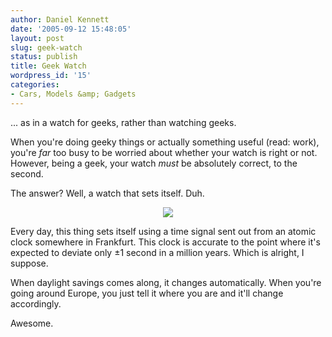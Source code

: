 ```yaml
---
author: Daniel Kennett
date: '2005-09-12 15:48:05'
layout: post
slug: geek-watch
status: publish
title: Geek Watch
wordpress_id: '15'
categories:
- Cars, Models &amp; Gadgets
---
```


... as in a watch for geeks, rather than watching geeks. 

When you're doing geeky things or actually something useful (read: work), you're <i>far</i> too busy to be worried about whether your watch is right or not. However, being a geek, your watch <i>must</i> be absolutely correct, to the second. 

The answer? Well, a watch that sets itself. Duh.

<center><img src="http://ikennd.ac/pictures/watch.jpg"/></center>

Every day, this thing sets itself using a time signal sent out from an atomic clock somewhere in Frankfurt. This clock is accurate to the point where it's expected to deviate only ±1 second in a million years. Which is alright, I suppose. 

When daylight savings comes along, it changes automatically. When you're going around Europe, you just tell it where you are and it'll change accordingly. 

Awesome. 